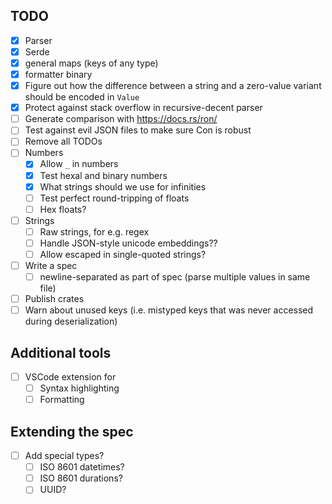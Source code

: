 
## TODO
* [x] Parser
* [x] Serde
* [x] general maps (keys of any type)
* [x] formatter binary
* [x] Figure out how the difference between a string and a zero-value variant should be encoded in `Value`
* [x] Protect against stack overflow in recursive-decent parser
* [ ] Generate comparison with https://docs.rs/ron/
* [ ] Test against evil JSON files to make sure Con is robust
* [ ] Remove all TODOs
* [ ] Numbers
    * [x] Allow `_` in numbers
    * [x] Test hexal and binary numbers
    * [x] What strings should we use for infinities
    * [ ] Test perfect round-tripping of floats
    * [ ] Hex floats?
* [ ] Strings
    * [ ] Raw strings, for e.g. regex
    * [ ] Handle JSON-style unicode embeddings??
    * [ ] Allow escaped in single-quoted strings?
* [ ] Write a spec
    * [ ] newline-separated as part of spec (parse multiple values in same file)
* [ ] Publish crates
* [ ] Warn about unused keys (i.e. mistyped keys that was never accessed during deserialization)

## Additional tools
* [ ] VSCode extension for
    * [ ] Syntax highlighting
    * [ ] Formatting

## Extending the spec
* [ ] Add special types?
    * [ ] ISO 8601 datetimes?
    * [ ] ISO 8601 durations?
    * [ ] UUID?
